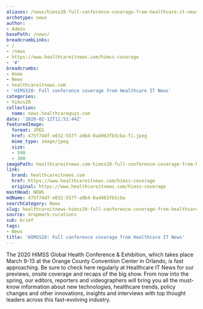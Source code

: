 ```yaml
---
aliases: /news/himss20-full-conference-coverage-from-healthcare-it-news
archetype: news
author:
- Admin
basePath: /news/
breadcrumbLinks:
- /
- /news
- https://www.healthcareitnews.com/himss-coverage
- '#'
breadcrumbs:
- Home
- News
- healthcareitnews.com
- 'HIMSS20: Full conference coverage from Healthcare IT News'
categories:
- himss20
collection:
  name: news.healthcareguys.com
date: '2020-02-12T11:51:44Z'
featuredImage:
  format: JPEG
  href: 475f74df-e032-557f-a9b4-0a4963fb5cba-fi.jpeg
  mime_type: image/jpeg
  size:
  - 590
  - 300
imagePath: healthcareitnews.com-himss20-full-conference-coverage-from-healthcare-it-news
link:
  brand: healthcareitnews.com
  href: https://www.healthcareitnews.com/himss-coverage
  original: https://www.healthcareitnews.com/himss-coverage
mastHead: NEWS
mdName: 475f74df-e032-557f-a9b4-0a4963fb5cba
searchCategory: News
slug: healthcareitnews-himss20-full-conference-coverage-from-healthcare-it-news
source: dropmark-curations
sub: brief
tags:
- News
title: 'HIMSS20: Full conference coverage from Healthcare IT News'
---
```


The 2020 HIMSS Global Health Conference & Exhibition, which takes place March 9-13 at the Orange County Convention Center in Orlando, is fast approaching. Be sure to check here regularly at Healthcare IT News for our previews, onsite coverage and recaps of the big show. From now into the spring, our editors, reporters and videographers will bring you all the must-know information about new technologies, healthcare trends, policy changes and other innovations, insights and interviews with top thought leaders across this fast-evolving industry.